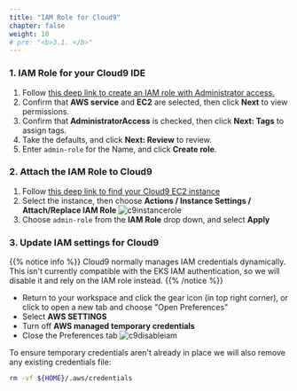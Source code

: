 ```yaml
---
title: "IAM Role for Cloud9"
chapter: false
weight: 10
# pre: "<b>3.1. </b>"
---
```


### 1. IAM Role for your Cloud9 IDE

1. Follow [this deep link to create an IAM role with Administrator access.](https://console.aws.amazon.com/iam/home#/roles$new?step=review&commonUseCase=EC2%2BEC2&selectedUseCase=EC2&policies=arn:aws:iam::aws:policy%2FAdministratorAccess&roleName=admin-role)
2. Confirm that **AWS service** and **EC2** are selected, then click **Next** to view permissions.
3. Confirm that **AdministratorAccess** is checked, then click **Next: Tags** to assign tags.
4. Take the defaults, and click **Next: Review** to review.
5. Enter `admin-role` for the Name, and click **Create role**.

### 2. Attach the IAM Role to Cloud9

1. Follow [this deep link to find your Cloud9 EC2 instance](https://console.aws.amazon.com/ec2/v2/home?#Instances:tag:Name=aws-cloud9-.*;sort=desc:launchTime)
2. Select the instance, then choose **Actions / Instance Settings / Attach/Replace IAM Role**
![c9instancerole](/images/prerequisites/c9instancerole.png)
3. Choose `admin-role` from the **IAM Role** drop down, and select **Apply**

### 3. Update IAM settings for Cloud9

{{% notice info %}}
Cloud9 normally manages IAM credentials dynamically. This isn't currently compatible with the EKS IAM authentication, so we will disable it and rely on the IAM role instead.
{{% /notice %}}

- Return to your workspace and click the gear icon (in top right corner), or click to open a new tab and choose "Open Preferences"
- Select **AWS SETTINGS**
- Turn off **AWS managed temporary credentials**
- Close the Preferences tab
![c9disableiam](/images/prerequisites/c9disableiam.png)

To ensure temporary credentials aren't already in place we will also remove
any existing credentials file:
```sh
rm -vf ${HOME}/.aws/credentials
```